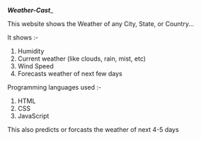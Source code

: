 _**Weather-Cast**__


This website shows the Weather of any City, State, or Country...

It shows :-
1. Humidity
2. Current weather (like clouds, rain, mist, etc)
3. Wind Speed
4. Forecasts weather of next few days

Programming languages used :-
1. HTML
2. CSS
3. JavaScript

This also predicts or forcasts the weather of next 4-5 days
